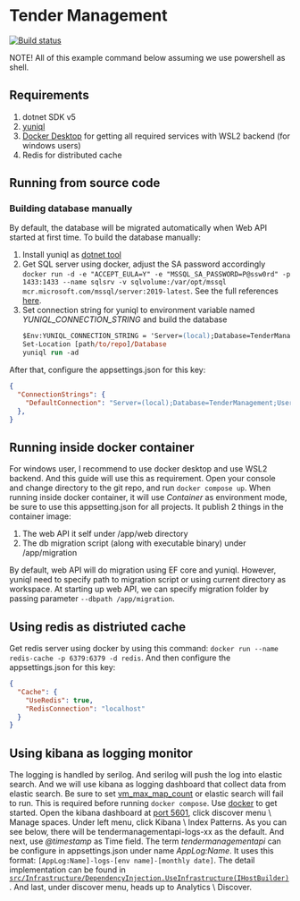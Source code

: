 # Tender Management

[![Build status](https://dev.azure.com/fakhrulhilal/OpenSource/_apis/build/status/TenderManagement.CI?branchName=update-extended)](https://dev.azure.com/fakhrulhilal/OpenSource/_build/latest?definitionId=16)

NOTE! 
All of this example command below assuming we use powershell as shell.

## Requirements
1. dotnet SDK v5
2. [yuniql](https://yuniql.io/docs/install-yuniql/)
3. [Docker Desktop](https://www.docker.com/products/docker-desktop) for getting all required services with WSL2 backend (for windows users)
4. Redis for distributed cache

## Running from source code

### Building database manually

By default, the database will be migrated automatically when Web API started at first time. To build the database manually:
1. Install yuniql as [dotnet tool](https://yuniql.io/docs/install-yuniql/#install-with-net-core-global-tool)
2. Get SQL server using docker, adjust the SA password accordingly
   `docker run -d -e "ACCEPT_EULA=Y" -e "MSSQL_SA_PASSWORD=P@ssw0rd" -p 1433:1433 --name sqlsrv -v sqlvolume:/var/opt/mssql mcr.microsoft.com/mssql/server:2019-latest`. See the full references [here](https://docs.microsoft.com/en-us/sql/linux/sql-server-linux-configure-environment-variables).
3. Set connection string for yuniql to environment variable named _YUNIQL_CONNECTION_STRING_ and build the database
   ```ps
   $Env:YUNIQL_CONNECTION_STRING = 'Server=(local);Database=TenderManagement;User Id=sa;Password=P@ssw0rd'
   Set-Location [path/to/repo]/Database
   yuniql run -ad
   ```
After that, configure the appsettings.json for this key:
```json
{
  "ConnectionStrings": {
    "DefaultConnection": "Server=(local);Database=TenderManagement;User ID=sa;Password=P@ssw0rd;MultipleActiveResultSets=true;"
  },
}
```

## Running inside docker container

For windows user, I recommend to use docker desktop and use WSL2 backend. And this guide will use this as requirement.
Open your console and change directory to the git repo, and run `docker compose up`. 
When running inside docker container, it will use _Container_ as environment mode, be sure to use this appsetting.json for all projects.
It publish 2 things in the container image:
1. The web API it self under /app/web directory
2. The db migration script (along with executable binary) under /app/migration

By default, web API will do migration using EF core and yuniql. 
However, yuniql need to specify path to migration script or using current directory as workspace.
At starting up web API, we can specify migration folder by passing parameter `--dbpath /app/migration`.

## Using redis as distriuted cache

Get redis server using docker by using this command: `docker run --name redis-cache -p 6379:6379 -d redis`. And then configure the appsettings.json for this key:
```json
{
  "Cache": {
    "UseRedis": true,
    "RedisConnection": "localhost"
  }
}
```

## Using kibana as logging monitor

The logging is handled by serilog. And serilog will push the log into elastic search. 
And we will use kibana as logging dashboard that collect data from elastic search. Be sure to set [vm_max_map_count](https://www.elastic.co/guide/en/elasticsearch/reference/current/docker.html#_set_vm_max_map_count_to_at_least_262144) or elastic search will fail to run. This is required before running `docker compose`.
Use [docker](#running-inside-docker-container) to get started. Open the kibana dashboard at [port 5601](http://localhost:5601), click discover menu \ Manage spaces. Under left menu, click Kibana \ Index Patterns. As you can see below, there will be tendermanagementapi-logs-xx as the default. And next, use _@timestamp_ as Time field. The term _tendermanagementapi_ can be configure in appsettings.json under name _AppLog:Name_. It uses this format: `[AppLog:Name]-logs-[env name]-[monthly date]`. The detail implementation can be found in [`src/Infrastructure/DependencyInjection.UseInfrastructure(IHostBuilder)`](src/Infrastructure/DependencyInjection). And last, under discover menu, heads up to Analytics \ Discover.


